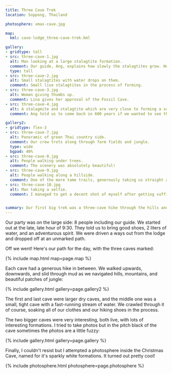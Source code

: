 ```yaml
---
title: Three Cave Trek
location: Soppong, Thailand

photosphere: xmas-cave.jpg

map:
  kml: cave-lodge_three-cave-trek.kml

gallery:
- gridtype: tall
- src: three-cave-1.jpg
  alt: Man looking at a large stalagtite formation.
  comment: Our guide, Ang, explains how slowly the stalagtites grow. He said this particular cave was about one centimeter per year.
  type: tall
- src: three-cave-2.jpg
  alt: Small stalagtites with water drops on them.
  comment: Small live stalagtites in the process of forming.
- src: three-cave-3.jpg
  alt: Woman giving thumbs up.
  comment: Lina gives her approval of the Fossil Cave.
- src: three-cave-4.jpg
  alt: A stalagmite and stalagtite which are very close to forming a solid column.
  comment: Ang told us to come back in 600 years if we wanted to see the column fully formed.

gallery2:
- gridtype: flex-3
- src: three-cave-7.jpg
  alt: Panoramic of green Thai country side.
  comment: Our crew trots along through farm fields and jungle.
  type: wide
  bgpad: 40%
- src: three-cave-8.jpg
  alt: People walking under trees.
  comment: The scenery was absolutely beautiful!
- src: three-cave-9.jpg
  alt: People walking along a hillside.
  comment: One of the more tame trails, generously taking us straight across instead of straight up or down.
- src: three-cave-10.jpg
  alt: Man taking a selfie.
  comment: I managed to get a decent shot of myself after getting sufficiently sweaty.


summary: Our first big trek was a three-cave hike through the hills and mountains, with some jungle and swimming in between.
---
```


Our party was on the large side: 8 people including our guide. We started out at the late, late hour of 9:30. They told us to bring good shoes, 2 liters of water, and an adventurous spirit. We were driven a ways out from the lodge and dropped off at an unmarked path.

Off we went! Here's our path for the day, with the three caves marked:

{% include map.html map=page.map %}

Each cave had a generous hike in between. We walked upwards, downwards, and slid through mud as we navigated hills, mountains, and beautiful patches of jungle:

{% include gallery.html gallery=page.gallery2 %}

The first and last cave were larger dry caves, and the middle one was a small, tight cave with a fast-running stream of water. We crawled through it of course, soaking all of our clothes and our hiking shoes in the process.

The two bigger caves were very interesting, both live, with lots of interesting formations. I tried to take photos but in the pitch black of the cave sometimes the photos are a little fuzzy:

{% include gallery.html gallery=page.gallery %}

Finally, I couldn't resist but I attempted a photosphere inside the Christmas Cave, named for it's sparkly white formations. It turned out pretty cool!

{% include photosphere.html photosphere=page.photosphere %}
